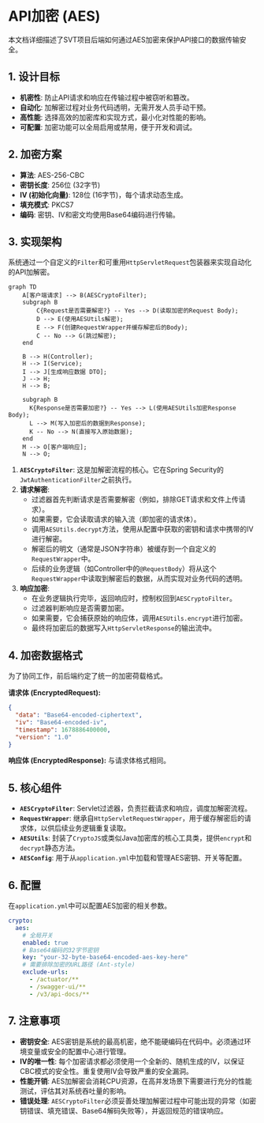 # API加密 (AES)

本文档详细描述了SVT项目后端如何通过AES加密来保护API接口的数据传输安全。

## 1. 设计目标
- **机密性**: 防止API请求和响应在传输过程中被窃听和篡改。
- **自动化**: 加解密过程对业务代码透明，无需开发人员手动干预。
- **高性能**: 选择高效的加密库和实现方式，最小化对性能的影响。
- **可配置**: 加密功能可以全局启用或禁用，便于开发和调试。

## 2. 加密方案
- **算法**: AES-256-CBC
- **密钥长度**: 256位 (32字节)
- **IV (初始化向量)**: 128位 (16字节)，每个请求动态生成。
- **填充模式**: PKCS7
- **编码**: 密钥、IV和密文均使用Base64编码进行传输。

## 3. 实现架构

系统通过一个自定义的`Filter`和可重用`HttpServletRequest`包装器来实现自动化的API加解密。

```mermaid
graph TD
    A[客户端请求] --> B(AESCryptoFilter);
    subgraph B
        C{Request是否需要解密?} -- Yes --> D(读取加密的Request Body);
        D --> E(使用AESUtils解密);
        E --> F(创建RequestWrapper并缓存解密后的Body);
        C -- No --> G(跳过解密);
    end
    
    B --> H(Controller);
    H --> I(Service);
    I --> J[生成响应数据 DTO];
    J --> H;
    H --> B;

    subgraph B
      K{Response是否需要加密?} -- Yes --> L(使用AESUtils加密Response Body);
      L --> M(写入加密后的数据到Response);
      K -- No --> N(直接写入原始数据);
    end
    M --> O[客户端响应];
    N --> O;
```

1.  **`AESCryptoFilter`**: 这是加解密流程的核心。它在Spring Security的`JwtAuthenticationFilter`之前执行。
2.  **请求解密**:
    -   过滤器首先判断请求是否需要解密（例如，排除GET请求和文件上传请求）。
    -   如果需要，它会读取请求的输入流（即加密的请求体）。
    -   调用`AESUtils.decrypt`方法，使用从配置中获取的密钥和请求中携带的IV进行解密。
    -   解密后的明文（通常是JSON字符串）被缓存到一个自定义的`RequestWrapper`中。
    -   后续的业务逻辑（如Controller中的`@RequestBody`）将从这个`RequestWrapper`中读取到解密后的数据，从而实现对业务代码的透明。
3.  **响应加密**:
    -   在业务逻辑执行完毕，返回响应时，控制权回到`AESCryptoFilter`。
    -   过滤器判断响应是否需要加密。
    -   如果需要，它会捕获原始的响应体，调用`AESUtils.encrypt`进行加密。
    -   最终将加密后的数据写入`HttpServletResponse`的输出流中。

## 4. 加密数据格式

为了协同工作，前后端约定了统一的加密荷载格式。

**请求体 (EncryptedRequest):**
```json
{
  "data": "Base64-encoded-ciphertext",
  "iv": "Base64-encoded-iv",
  "timestamp": 1678886400000,
  "version": "1.0"
}
```

**响应体 (EncryptedResponse):**
与请求体格式相同。

## 5. 核心组件

- **`AESCryptoFilter`**: Servlet过滤器，负责拦截请求和响应，调度加解密流程。
- **`RequestWrapper`**: 继承自`HttpServletRequestWrapper`，用于缓存解密后的请求体，以供后续业务逻辑重复读取。
- **`AESUtils`**: 封装了`CryptoJS`或类似Java加密库的核心工具类，提供`encrypt`和`decrypt`静态方法。
- **`AESConfig`**: 用于从`application.yml`中加载和管理AES密钥、开关等配置。

## 6. 配置

在`application.yml`中可以配置AES加密的相关参数。

```yaml
crypto:
  aes:
    # 全局开关
    enabled: true
    # Base64编码的32字节密钥
    key: "your-32-byte-base64-encoded-aes-key-here"
    # 需要排除加密的URL路径 (Ant-style)
    exclude-urls:
      - /actuator/**
      - /swagger-ui/**
      - /v3/api-docs/**
```

## 7. 注意事项
- **密钥安全**: AES密钥是系统的最高机密，绝不能硬编码在代码中。必须通过环境变量或安全的配置中心进行管理。
- **IV的唯一性**: 每个加密请求都必须使用一个全新的、随机生成的IV，以保证CBC模式的安全性。重复使用IV会导致严重的安全漏洞。
- **性能开销**: AES加解密会消耗CPU资源，在高并发场景下需要进行充分的性能测试，评估其对系统吞吐量的影响。
- **错误处理**: `AESCryptoFilter`必须妥善处理加解密过程中可能出现的异常（如密钥错误、填充错误、Base64解码失败等），并返回规范的错误响应。 